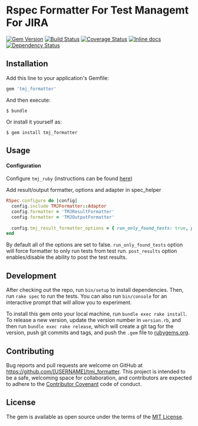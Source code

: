 # Rspec Formatter For Test Managemt For JIRA 
[![Gem Version](https://badge.fury.io/rb/tmj_formatter.svg)](https://badge.fury.io/rb/tmj_formatter)
[![Build Status](https://travis-ci.org/automation-wizards/tmj_formatter.svg?branch=master)](https://travis-ci.org/automation-wizards/tmj_formatter)
[![Coverage Status](https://coveralls.io/repos/github/automation-wizards/tmj_formatter/badge.svg?branch=master)](https://coveralls.io/github/automation-wizards/tmj_formatter?branch=master)
[![Inline docs](http://inch-ci.org/github/automation-wizards/tmj_formatter.svg?branch=master)](http://inch-ci.org/github/automation-wizards/tmj_formatter)
[![Dependency Status](https://gemnasium.com/badges/github.com/automation-wizards/tmj_formatter.svg)](https://gemnasium.com/github.com/automation-wizards/tmj_formatter)

## Installation

Add this line to your application's Gemfile:

```ruby
gem 'tmj_formatter'
```

And then execute:

    $ bundle

Or install it yourself as:

    $ gem install tmj_formatter

## Usage

#### Configuration

Configure `tmj_ruby` (instructions can be found [here](https://github.com/automation-wizards/tmj_ruby))

Add result/output formatter, options and adapter in spec_helper
```ruby
RSpec.configure do |config|
  config.include TMJFormatter::Adaptor
  config.formatter = 'TMJResultFormatter'
  config.formatter = 'TMJOutputFormatter'
  
  config.tmj_result_formatter_options = { run_only_found_tests: true, post_results: true }
end
```
By default all of the options are set to false.
`run_only_found_tests` option will force formatter to only run tests from test run.
`post_results` option enables/disable the ability to post the test results.


## Development

After checking out the repo, run `bin/setup` to install dependencies. Then, run `rake spec` to run the tests. You can also run `bin/console` for an interactive prompt that will allow you to experiment.

To install this gem onto your local machine, run `bundle exec rake install`. To release a new version, update the version number in `version.rb`, and then run `bundle exec rake release`, which will create a git tag for the version, push git commits and tags, and push the `.gem` file to [rubygems.org](https://rubygems.org).

## Contributing

Bug reports and pull requests are welcome on GitHub at https://github.com/[USERNAME]/tmj_formatter. This project is intended to be a safe, welcoming space for collaboration, and contributors are expected to adhere to the [Contributor Covenant](http://contributor-covenant.org) code of conduct.


## License

The gem is available as open source under the terms of the [MIT License](http://opensource.org/licenses/MIT).

